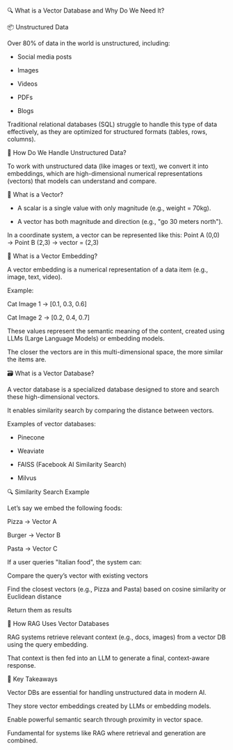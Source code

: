 🔍 What is a Vector Database and Why Do We Need It?

📦 Unstructured Data

Over 80% of data in the world is unstructured, including:

* Social media posts

* Images

* Videos

* PDFs

* Blogs

Traditional relational databases (SQL) struggle to handle this type of data effectively, as they are optimized for structured formats (tables, rows, columns).

🧠 How Do We Handle Unstructured Data?

To work with unstructured data (like images or text), we convert it into embeddings, which are high-dimensional numerical representations (vectors) that models can understand and compare.

🔢 What is a Vector?

* A scalar is a single value with only magnitude (e.g., weight = 70kg).

* A vector has both magnitude and direction (e.g., "go 30 meters north").

In a coordinate system, a vector can be represented like this:
Point A (0,0) → Point B (2,3) → vector = (2,3)

🧬 What is a Vector Embedding?

A vector embedding is a numerical representation of a data item (e.g., image, text, video).

Example:

Cat Image 1 → [0.1, 0.3, 0.6]

Cat Image 2 → [0.2, 0.4, 0.7]

These values represent the semantic meaning of the content, created using LLMs (Large Language Models) or embedding models.

The closer the vectors are in this multi-dimensional space, the more similar the items are.

🗃️ What is a Vector Database?

A vector database is a specialized database designed to store and search these high-dimensional vectors.

It enables similarity search by comparing the distance between vectors.

Examples of vector databases:

* Pinecone

* Weaviate

* FAISS (Facebook AI Similarity Search)

* Milvus

🔍 Similarity Search Example

Let’s say we embed the following foods:

Pizza → Vector A

Burger → Vector B

Pasta → Vector C

If a user queries "Italian food", the system can:

Compare the query’s vector with existing vectors

Find the closest vectors (e.g., Pizza and Pasta) based on cosine similarity or Euclidean distance

Return them as results

🔄 How RAG Uses Vector Databases

RAG systems retrieve relevant context (e.g., docs, images) from a vector DB using the query embedding.

That context is then fed into an LLM to generate a final, context-aware response.

📌 Key Takeaways

Vector DBs are essential for handling unstructured data in modern AI.

They store vector embeddings created by LLMs or embedding models.

Enable powerful semantic search through proximity in vector space.

Fundamental for systems like RAG where retrieval and generation are combined.

